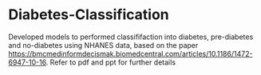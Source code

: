 # Diabetes-Classification
Developed models to performed classififaction into diabetes, pre-diabetes and no-diabetes using NHANES data, based on the paper https://bmcmedinformdecismak.biomedcentral.com/articles/10.1186/1472-6947-10-16. Refer to pdf and ppt for further details
